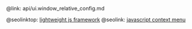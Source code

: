 @link: api/ui.window_relative_config.md

@seolinktop: [lightweight js framework](https://webix.com)
@seolink: [javascript context menu](https://webix.com/widget/contextmenu/)